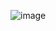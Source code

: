 ![image](https://user-images.githubusercontent.com/63831506/154887651-278130b3-0006-46ce-be06-8bb1cbdf5a71.png)
